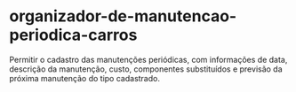 # organizador-de-manutencao-periodica-carros
Permitir o cadastro das manutenções periódicas, com informações de data, descrição da manutenção, custo, componentes substituídos e previsão da próxima manutenção do tipo cadastrado. 
